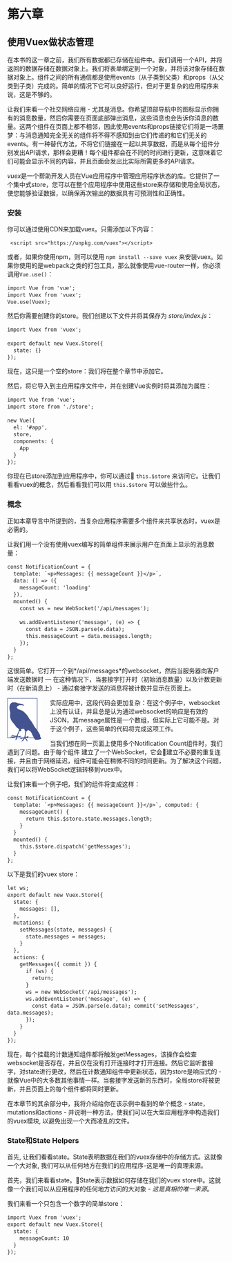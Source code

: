 # 第六章

## 使用Vuex做状态管理

在本书的这一章之前，我们所有数据都已存储在组件中。我们调用一个API，并将返回的数据存储在数据对象上。我们将表单绑定到一个对象，并将该对象存储在数据对象上。组件之间的所有通信都是使用events（从子类到父类）和props（从父类到子类）完成的。简单的情况下它可以良好运行，但对于更复杂的应用程序来说，这是不够的。

让我们来看一个社交网络应用 - 尤其是消息。你希望顶部导航中的图标显示你拥有的消息数量，然后你需要在页面底部弹出消息，这些消息也会告诉你消息的数量。这两个组件在页面上都不相邻，因此使用events和props链接它们将是一场噩梦：与消息通知完全无关的组件将不得不感知到由它们传递的和它们无关的events。有一种替代方法，不将它们链接在一起以共享数据，而是从每个组件分别发出API请求，那样会更糟！每个组件都会在不同的时间进行更新，这意味着它们可能会显示不同的内容，并且页面会发出比实际所需更多的API请求。

*vuex*是一个帮助开发人员在Vue应用程序中管理应用程序状态的库。它提供了一个集中式store，您可以在整个应用程序中使用这些store来存储和使用全局状态，使您能够验证数据，以确保再次输出的数据具有可预测性和正确性。

### 安装

你可以通过使用CDN来加载vuex。只需添加以下内容：

     <script src="https://unpkg.com/vuex"></script>

或者，如果你使用npm，则可以使用 `npm install --save vuex` 来安装vuex。如果你使用的是webpack之类的打包工具，那么就像使用vue-router一样，你必须调用`Vue.use()`：

    import Vue from 'vue';
    import Vuex from 'vuex';
    Vue.use(Vuex);

然后你需要创建你的store。我们创建以下文件并将其保存为 *store/index.js*：

    import Vuex from 'vuex';

    export default new Vuex.Store({
      state: {}
    });

现在，这只是一个空的store：我们将在整个章节中添加它。

然后，将它导入到主应用程序文件中，并在创建Vue实例时将其添加为属性：

    import Vue from 'vue';
    import store from './store';

    new Vue({
      el: '#app',
      store,
      components: {
        App
      }
    });

你现在已store添加到应用程序中，你可以通过 `this.$store` 来访问它。让我们看看vuex的概念，然后看看我们可以用 `this.$store` 可以做些什么。

### 概念

正如本章导言中所提到的，当复杂应用程序需要多个组件来共享状态时，vuex是必需的。

让我们用一个没有使用vuex编写的简单组件来展示用户在页面上显示的消息数量：

    const NotificationCount = {
      template: `<p>Messages: {{ messageCount }}</p>`,
      data: () => ({
        messageCount: 'loading'
      }),
      mounted() {
        const ws = new WebSocket('/api/messages');

        ws.addEventListener('message', (e) => {
          const data = JSON.parse(e.data);
          this.messageCount = data.messages.length;
        });
      }
    };

这很简单。它打开一个到*/api/messages*的websocket，然后当服务器向客户端发送数据时 — 在这种情况下，当套接字打开时（初始消息数量）以及计数更新时（在新消息上） - 通过套接字发送的消息将被计数并显示在页面上。

<img src='./images/1.png' style='float:left;margin-right:20px'/>

实际应用中，这段代码会更加复杂：在这个例子中，websocket上没有认证，并且总是认为通过websocket的响应是有效的JSON，其message属性是一个数组，但实际上它可能不是。对于这个例子，这些简单的代码将完成这项工作。

当我们想在同一页面上使用多个Notification Count组件时，我们遇到了问题。由于每个组件 建立了一个WebSocket，它会建立不必要的重复连接，并且由于网络延迟，组件可能会在稍微不同的时间更新。为了解决这个问题，我们可以将WebSocket逻辑转移到vuex中。

让我们来看一个例子吧，我们的组件将变成这样：

    const NotificationCount = {
      template: `<p>Messages: {{ messageCount }}</p>`, computed: {
        messageCount() {
          return this.$store.state.messages.length;
        }
      }
      mounted() {
        this.$store.dispatch('getMessages');
      }
    };

以下是我们的vuex store：

    let ws;
    export default new Vuex.Store({
      state: {
        messages: [],
      },
      mutations: {
        setMessages(state, messages) {
          state.messages = messages;
        }
      },
      actions: {
        getMessages({ commit }) {
          if (ws) {
            return;
          }
          ws = new WebSocket('/api/messages');
          ws.addEventListener('message', (e) => {
            const data = JSON.parse(e.data); commit('setMessages', data.messages);
          });
        }
      }
    });

现在，每个挂载的计数通知组件都将触发getMessages，该操作会检查websocket是否存在，并且仅在没有打开连接时才打开连接。然后它监听套接字，对state进行更改，然后在计数通知组件中更新状态，因为store是响应式的 - 就像Vue中的大多数其他事情一样。当套接字发送新的东西时，全局store将被更新，并且页面上的每个组件都将同时更新。

在本章节的其余部分中，我将介绍给你在该示例中看到的单个概念 - state，mutations和actions - 并说明一种方法，使我们可以在大型应用程序中构造我们的vuex模块, 以避免出现一个大而凌乱的文件。

### State和State Helpers

首先, 让我们看看state。State表明数据在我们的vuex存储中的存储方式。这就像一个大对象, 我们可以从任何地方在我们的应用程序-这是唯一的真理来源。

首先，我们来看看state。State表示数据如何存储在我们的vuex store中。这就像一个我们可以从应用程序的任何地方访问的大对象 - *这是真相的唯一来源*。

我们来看一个只包含一个数字的简单store：

    import Vuex from 'vuex';
    export default new Vuex.Store({
      state: {
        messageCount: 10
      }
    });
